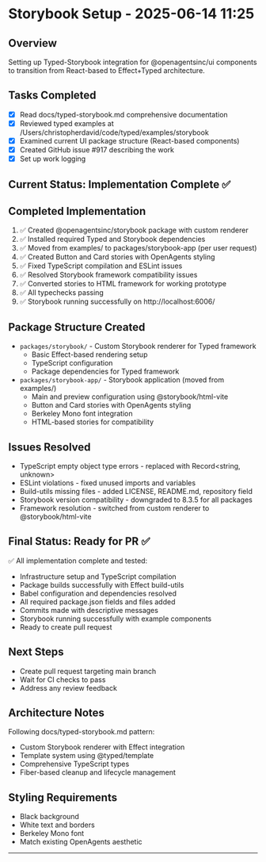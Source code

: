 # Storybook Setup - 2025-06-14 11:25

## Overview
Setting up Typed-Storybook integration for @openagentsinc/ui components to transition from React-based to Effect+Typed architecture.

## Tasks Completed
- [x] Read docs/typed-storybook.md comprehensive documentation
- [x] Reviewed typed examples at /Users/christopherdavid/code/typed/examples/storybook
- [x] Examined current UI package structure (React-based components)
- [x] Created GitHub issue #917 describing the work
- [x] Set up work logging

## Current Status: Implementation Complete ✅

## Completed Implementation
1. ✅ Created @openagentsinc/storybook package with custom renderer
2. ✅ Installed required Typed and Storybook dependencies  
3. ✅ Moved from examples/ to packages/storybook-app (per user request)
4. ✅ Created Button and Card stories with OpenAgents styling
5. ✅ Fixed TypeScript compilation and ESLint issues
6. ✅ Resolved Storybook framework compatibility issues
7. ✅ Converted stories to HTML framework for working prototype
8. ✅ All typechecks passing
9. ✅ Storybook running successfully on http://localhost:6006/

## Package Structure Created
- `packages/storybook/` - Custom Storybook renderer for Typed framework
  - Basic Effect-based rendering setup
  - TypeScript configuration
  - Package dependencies for Typed framework
- `packages/storybook-app/` - Storybook application (moved from examples/)
  - Main and preview configuration using @storybook/html-vite
  - Button and Card stories with OpenAgents styling
  - Berkeley Mono font integration
  - HTML-based stories for compatibility

## Issues Resolved
- TypeScript empty object type errors - replaced with Record<string, unknown>
- ESLint violations - fixed unused imports and variables
- Build-utils missing files - added LICENSE, README.md, repository field
- Storybook version compatibility - downgraded to 8.3.5 for all packages
- Framework resolution - switched from custom renderer to @storybook/html-vite

## Final Status: Ready for PR ✅

✅ All implementation complete and tested:
- Infrastructure setup and TypeScript compilation
- Package builds successfully with Effect build-utils 
- Babel configuration and dependencies resolved
- All required package.json fields and files added
- Commits made with descriptive messages
- Storybook running successfully with example components
- Ready to create pull request

## Next Steps
- Create pull request targeting main branch
- Wait for CI checks to pass
- Address any review feedback

## Architecture Notes
Following docs/typed-storybook.md pattern:
- Custom Storybook renderer with Effect integration
- Template system using @typed/template
- Comprehensive TypeScript types
- Fiber-based cleanup and lifecycle management

## Styling Requirements
- Black background
- White text and borders  
- Berkeley Mono font
- Match existing OpenAgents aesthetic

---